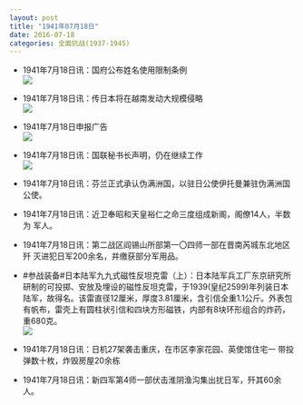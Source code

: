 ```yaml
---
layout: post
title: "1941年07月18日"
date: 2016-07-18
categories: 全面抗战(1937-1945)
---
```


<meta name="referrer" content="no-referrer" />

- 1941年7月18日讯：国府公布姓名使用限制条例 <br/><img src="https://ww2.sinaimg.cn/large/aca367d8jw1f5ygg1i150j20gu06ywgc.jpg" />

- 1941年7月18日讯：传日本将在越南发动大规模侵略 <br/><img src="https://ww4.sinaimg.cn/large/aca367d8jw1f5yepxvrq5j20nb0kjn4b.jpg" />

- 1941年7月18日申报广告 <br/><img src="https://ww3.sinaimg.cn/large/aca367d8jw1f5yczjwzptj206l0h4jst.jpg" />

- 1941年7月18日讯：国联秘书长声明，仍在继续工作 <br/><img src="https://ww4.sinaimg.cn/large/aca367d8jw1f5yb9368vhj20br071q48.jpg" />

- 1941年7月18日讯：芬兰正式承认伪满洲国，以驻日公使伊托曼兼驻伪满洲国 公使。 

- 1941年7月18日讯：近卫奉昭和天皇裕仁之命三度组成新阁，阁僚14人，半数为 军人。 

- 1941年7月18日讯：第二战区阎锡山所部第一〇四师一部在晋南芮城东北地区歼 灭进犯日军200余名，并缴获部分军用品。 

- #参战装备#日本陆军九九式磁性反坦克雷（上）：日本陆军兵工厂东京研究所研制的可投掷、安放及埋设的磁性反坦克雷，于1939(皇纪2599)年列装日本陆军，故得名。该雷直径12厘米，厚度3.81厘米，含引信全重1.1公斤。外表包有帆布，雷壳上有圆柱状引信和四块方形磁铁，内部有8块环形组合的炸药，重680克。 <br/><img src="https://ww3.sinaimg.cn/large/aca367d8jw1f5xtxlw1j1j206u0hbq4q.jpg" />

- 1941年7月18日讯：日机27架袭击重庆，在市区李家花园、英使馆住宅一 带投弹数十枚，炸毁房屋20余栋 

- 1941年7月18日讯：新四军第4师一部伏击淮阴渔沟集出扰日军，歼其60余人。 


